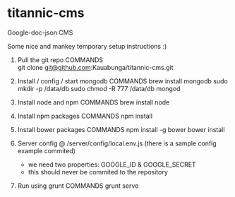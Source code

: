 titannic-cms
============

Google-doc-json CMS


Some nice and mankey temporary setup instructions :)



1. Pull the git repo
      COMMANDS      
        git clone git@github.com:Kauabunga/titannic-cms.git
    
2. Install / config / start mongodb
      COMMANDS
        brew install mongodb
        sudo mkdir -p /data/db
        sudo chmod -R 777 /data/db
        mongod

3. Install node and npm
      COMMANDS
        brew install node
    
3. Install npm packages
      COMMANDS
        npm install
    
4. Install bower packages
      COMMANDS
        npm install -g bower
        bower install
    
5. Server config @ /server/config/local.env.js (there is a sample config example commited)
    - we need two properties: GOOGLE_ID & GOOGLE_SECRET
    - this should never be commited to the repository
    
6. Run using grunt
      COMMANDS
        grunt serve


